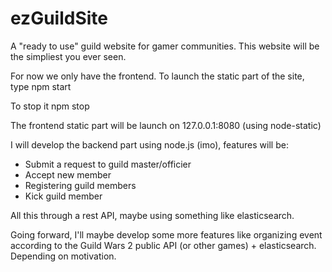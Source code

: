 ezGuildSite
===========

A "ready to use" guild website for gamer communities. This website will be the simpliest you ever seen.

For now we only have the frontend. To launch the static part of the site, type
  npm start
  
To stop it
  npm stop
  
The frontend static part will be launch on 127.0.0.1:8080 (using node-static)

I will develop the backend part using node.js (imo), features will be:
- Submit a request to guild master/officier
- Accept new member
- Registering guild members
- Kick guild member

All this through a rest API, maybe using something like elasticsearch.

Going forward, I'll maybe develop some more features like organizing event according to the Guild Wars 2 public API (or other games) + elasticsearch. Depending on motivation.
